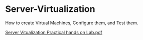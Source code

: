 # Server-Virtualization
How to create Virtual Machines, Configure them, and Test them.

[Server Vitualization Practical hands on Lab.pdf](https://github.com/user-attachments/files/16905586/Server.Vitualization.Practical.hands.on.Lab.pdf)
